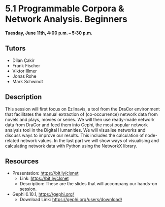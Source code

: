 # 5.1 Programmable Corpora & Network Analysis. Beginners

**Tuesday, June 11th, 4:00 p.m. – 5:30 p.m.**

## Tutors
- Dîlan Çakir 
- Frank Fischer
- Viktor Illmer 
- Jonas Rohe
- Mark Schwindt

## Description 
This session will first focus on Ezlinavis, a tool from the DraCor environment that facilitates the manual extraction of (co-occurrence) network data from novels and plays, movies or series. We will then use ready-made network data from DraCor and feed them into Gephi, the most popular network analysis tool in the Digital Humanities. We will visualise networks and discuss ways to improve our results. This includes the calculation of node-related network values. In the last part we will show ways of visualising and calculating network data with Python using the NetworkX library.

## Resources
- Presentation: https://bit.ly/clsnet
    - Link: https://bit.ly/clsnet
    - Description: These are the slides that will accompany our hands-on session.
- Gephi 0.10.1, https://gephi.org/ 
    - Download Link: https://gephi.org/users/download/

